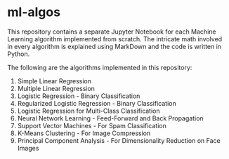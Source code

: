 # ml-algos

This repository contains a separate Jupyter Notebook for each Machine Learning algorithm implemented from scratch. The intricate math involved in every algorithm is explained using MarkDown and the code is written in Python.

The following are the algorithms implemented in this repository:

1. Simple Linear Regression
2. Multiple Linear Regression
3. Logistic Regression - Binary Classification
4. Regularized Logistic Regression - Binary Classification
5. Logistic Regression for Multi-Class Classification
6. Neural Network Learning - Feed-Forward and Back Propagation
7. Support Vector Machines - For Spam Classification
8. K-Means Clustering - For Image Compression
9. Principal Component Analysis - For Dimensionality Reduction on Face Images
